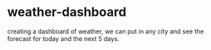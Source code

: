 # weather-dashboard
creating a dashboard of weather, we can put in any city and see the forecast for today and the next 5 days.
